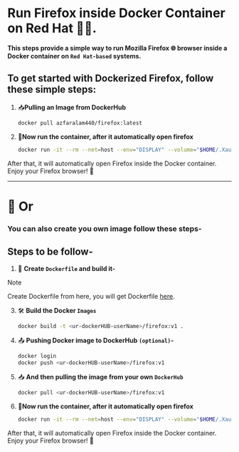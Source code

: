 # Run Firefox inside Docker Container on Red Hat 🐧🐳.

**This steps provide a simple way to run Mozilla Firefox 🌐 browser inside a Docker container on `Red Hat-based` systems.**
  
## To get started with Dockerized Firefox, follow these simple steps:

   1. 📥**Pulling an Image from DockerHub**
      ```bash
      docker pull azfaralam440/firefox:latest
      ```
   2. 🐢**Now run the container, after it automatically open firefox**

      ```bash
      docker run -it --rm --net=host --env="DISPLAY" --volume="$HOME/.Xauthority:/root/.Xauthority:rw" azfaralam440/firefox:latest
      ```
After that, it will automatically open Firefox inside the Docker container. Enjoy your Firefox browser! 🎉

---

# 🔄 Or

### You can also create you own image follow these steps-

## Steps to be follow-
1. 📝 **Create `Dockerfile` and build it-**
   
> [!NOTE]
> Create Dockerfile from here, you will get Dockerfile [here](https://github.com/mdazfar2/HelpOps-Hub/blob/main/Dockerized%20Mozilla%20Firefox/Dockerfile).

3. 🛠️ **Build the Docker `Images`**

   ```bash
   docker build -t <ur-dockerHUB-userName>/firefox:v1 .
   ```
4. 📤 **Pushing Docker image to DockerHub `(optional)`-**
   ```bash
   docker login
   docker push <ur-dockerHUB-userName>/firefox:v1
   ```

5. 📥 **And then pulling the image from your own `DockerHub`**
   ```bash
   docker pull <ur-dockerHUB-userName>/firefox:v1
   ```

6. 🐢**Now run the container, after it automatically open firefox**
   ```bash
   docker run -it --rm --net=host --env="DISPLAY" --volume="$HOME/.Xauthority:/root/.Xauthority:rw" <ur-dockerHUB-userName>/firefox:v1
   ```
After that, it will automatically open Firefox inside the Docker container. Enjoy your Firefox browser! 🎉
